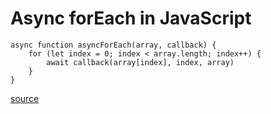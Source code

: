 # Async forEach in JavaScript

	async function asyncForEach(array, callback) {
		for (let index = 0; index < array.length; index++) {
			await callback(array[index], index, array)
		}
	}

[source](https://codeburst.io/javascript-async-await-with-foreach-b6ba62bbf404)
